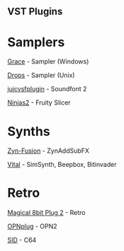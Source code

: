 
## VST Plugins

# Samplers

[Grace](https://github.com/s-oram/Grace) - Sampler (Windows)

[Drops](https://github.com/clearly-broken-software/drops) - Sampler (Unix)

[juicysfplugin](https://github.com/Birch-san/juicysfplugin) - Soundfont 2

[Ninjas2](https://github.com/clearly-broken-software/ninjas2) - Fruity Slicer

# Synths

[Zyn-Fusion](https://zynaddsubfx.sourceforge.io/zyn-fusion.html) - ZynAddSubFX

[Vital](https://vital.audio/) - SimSynth, Beepbox, Bitinvader

# Retro

[Magical 8bit Plug 2](https://github.com/yokemura/Magical8bitPlug2) - Retro

[OPNplug](https://github.com/jpcima/ADLplug) - OPN2

[SID](https://socalabs.com/synths/commodore-64-sid/) - C64
